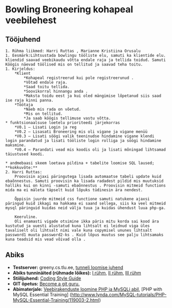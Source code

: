 # Bowling Broneering kohapeal veebilehest



## Tööjuhend
    1. Rühma liikmed: Harri Ruttas , Marianne Kristiina Orusalu
    1. Eesmärk:Lihtsustada bowlingu tööliste elu, samuti ka klientide elu. kliendid saavad veebikaudu võtta endale raja ja tellida toidud. Samuti Köögis näevad töölised mis on tellitud ja saavad teha toitu.
    1. Kirjeldus: 
		*Klient
			*Kohapeal registreerud kui pole registreerunud .
			*Võtad endale raja. 
			*Saad toitu tellida.
			*Soovikorral hinnangu anda .
			*Maksta toidu eest ja kui oled mängimise lõpetanud siis saad ise raja kinni panna.
		*Töötaja
			*Näeb mis rada on võetud.
			*Mis on tellitud.
			*Ja saab köögis tellimuse vastu võtta.
    * funktsionaalsuse loetelu prioriteedi järjekorras
		*V0.1 – Lisati Login ja reg
		*V0.2 – Lisasati Broneering mis oli vigane ja vigane menüü
		*V0.3 – Lisati söögi valik teeninudse hindamine vigane klendi login parandatud ja lisati tööliste login rolliga ja söögi hindamine maksmine.
		*V0.4 – Parandati vead mis koodis oli ja lisati mõningad lihtsamad täiustused koodi.

    * andmebaasi skeem loetava pildina + tabelite loomise SQL laused;
	**kokkuvõte:**
	2. Harri Ruttas:
		Proovisin ajaxi päringutega lisada automaatse tabeli update kuid ebaõnnestus. Samuti proovisin ka lisada radadest pildid mis muutuksid halliks kui on kinni -samuti ebaõnnestus . Proovisin mitmeid functions mida ma ei mäleta täpselt kuid lõpuks tüdinesin ära nendest.

		Õppisin juurde mitmeid css functione samuti natukene ajaxsi päringud kuid ikkagi ma hakkama ei saand sellega, siis ka veel mitmeid mysql päringuid kuidas neid välja tuua ja kuidas ühendust luua php-ga. 

		Keeruline.
		Oli enamasti vigade otsimine ikka päris mitu korda sai kood ära kustutud ja uuesti alustatud kuna lihtsalt ei leidnud viga üles tavaliselt oli lihtsalt nimi vale kuna copymisel ununes lihtsalt password1 muuta password2-ks . Kuid lõpus muutus see palju lihtsamaks kuna teadsid mis vead võivad olla .

## Abiks
* **Testserver:** greeny.cs.tlu.ee, [tunneli loomise juhend](http://minitorn.tlu.ee/~jaagup/kool/java/kursused/09/veebipr/naited/greenytunnel/greenytunnel.pdf)
* **Abiks tunninäited (rühmade lõikes):** [I rühm](https://github.com/veebiprogrammeerimine-2015s?utf8=%E2%9C%93&query=-I-ruhm), [II rühm](https://github.com/veebiprogrammeerimine-2015s?utf8=%E2%9C%93&query=-II-ruhm), [III rühm](https://github.com/veebiprogrammeerimine-2015s?utf8=%E2%9C%93&query=-III-ruhm)
* **Stiilijuhend:** [Coding Style Guide](http://www.php-fig.org/psr/psr-2/)
* **GIT õpetus:** [Become a git guru.](https://www.atlassian.com/git/tutorials/)
* **Abimaterjale:** [Veebirakenduste loomine PHP ja MySQLi abil](http://minitorn.tlu.ee/~jaagup/kool/java/loeng/veebipr/veebipr1.pdf), [PHP with MySQL Essential Training] (http://www.lynda.com/MySQL-tutorials/PHP-MySQL-Essential-Training/119003-2.html)


